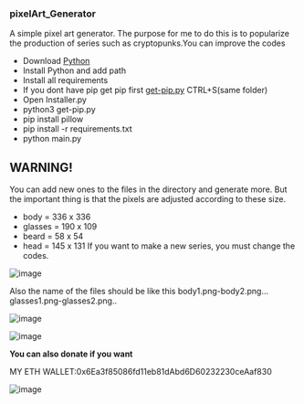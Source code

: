 ﻿### pixelArt_Generator

A simple pixel art generator. The purpose for me to do this is to popularize the production of series such as cryptopunks.You can improve the codes




- Download [Python](https://www.python.org/downloads/)
- Install Python and add path
- Install all requirements
- If you dont have pip get pip first
[get-pip.py](https://bootstrap.pypa.io/get-pip.py)
CTRL+S(same folder)
- Open Installer.py
- python3 get-pip.py
- pip install pillow
- pip install -r requirements.txt
- python main.py

## WARNING!

You can add new ones to the files in the directory and generate more.
But the important thing is that the pixels are adjusted according to these size.
- body = 336 x 336
- glasses = 190 x 109
- beard = 58 x 54
- head = 145 x 131
If you want to make a new series, you must change the codes.


![image](https://user-images.githubusercontent.com/80769968/112228229-08e6b680-8c42-11eb-83a1-9fad926eb133.png)







Also the name of the files should be like this
body1.png-body2.png…
glasses1.png-glasses2.png..








![image](https://user-images.githubusercontent.com/80769968/112098077-3be16980-8bb2-11eb-930c-16cf5eb8b2a0.png)







![image](https://user-images.githubusercontent.com/80769968/112098099-47349500-8bb2-11eb-8661-27ddf6bdacbe.png)















**You can also donate if you want**




MY ETH WALLET:0x6Ea3f85086fd11eb81dAbd6D60232230ceAaf830


![image](https://user-images.githubusercontent.com/80769968/112097825-c5dd0280-8bb1-11eb-9313-ecf66e3fb203.png)
